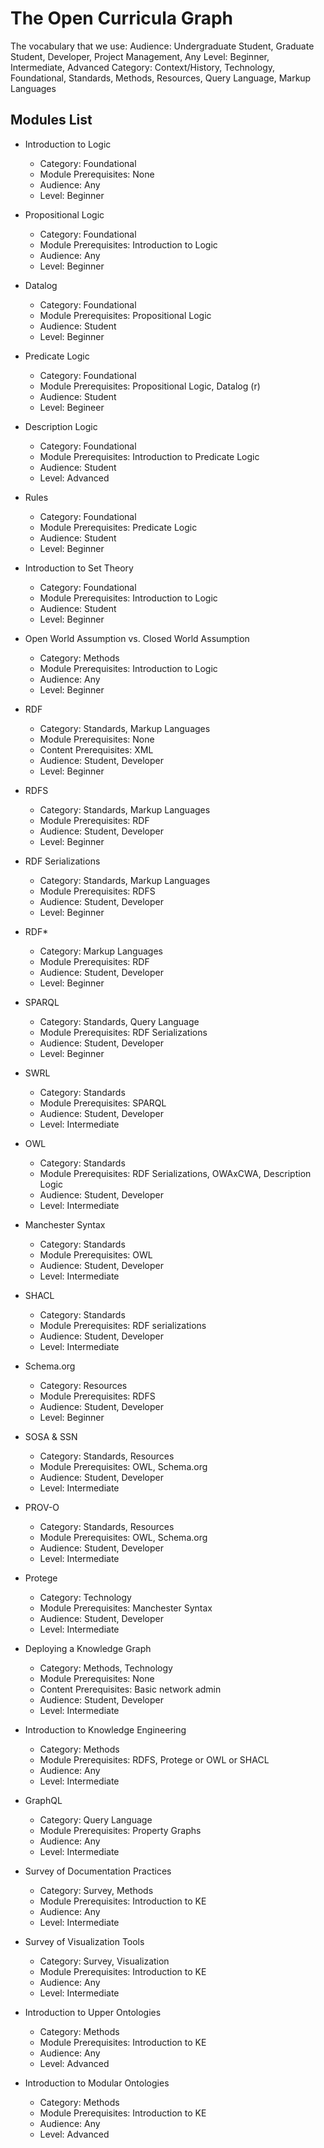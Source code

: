 # The Open Curricula Graph

The vocabulary that we use:
Audience: Undergraduate Student, Graduate Student, Developer, Project Management, Any
Level: Beginner, Intermediate, Advanced
Category: Context/History, Technology, Foundational, Standards, Methods, Resources, Query Language, Markup Languages

## Modules List
* Introduction to Logic
  * Category: Foundational
  * Module Prerequisites: None
  * Audience: Any
  * Level: Beginner

* Propositional Logic
  * Category: Foundational
  * Module Prerequisites: Introduction to Logic
  * Audience: Any
  * Level: Beginner

* Datalog
  * Category: Foundational
  * Module Prerequisites: Propositional Logic
  * Audience: Student
  * Level: Beginner

* Predicate Logic
  * Category: Foundational
  * Module Prerequisites: Propositional Logic, Datalog (r)
  * Audience: Student
  * Level: Begineer

* Description Logic
  * Category: Foundational
  * Module Prerequisites: Introduction to Predicate Logic
  * Audience: Student
  * Level: Advanced

* Rules
  * Category: Foundational
  * Module Prerequisites: Predicate Logic
  * Audience: Student
  * Level: Beginner

* Introduction to Set Theory
  * Category: Foundational
  * Module Prerequisites: Introduction to Logic
  * Audience: Student
  * Level: Beginner

* Open World Assumption vs. Closed World Assumption
  * Category: Methods
  * Module Prerequisites: Introduction to Logic
  * Audience: Any
  * Level: Beginner

* RDF
  * Category: Standards, Markup Languages
  * Module Prerequisites: None
  * Content Prerequisites: XML
  * Audience: Student, Developer
  * Level: Beginner

* RDFS
  * Category: Standards, Markup Languages
  * Module Prerequisites: RDF
  * Audience: Student, Developer
  * Level: Beginner

* RDF Serializations
  * Category: Standards, Markup Languages
  * Module Prerequisites: RDFS
  * Audience: Student, Developer
  * Level: Beginner

* RDF\*
  * Category: Markup Languages
  * Module Prerequisites: RDF
  * Audience: Student, Developer
  * Level: Beginner

* SPARQL
  * Category: Standards, Query Language
  * Module Prerequisites: RDF Serializations
  * Audience: Student, Developer
  * Level: Beginner

* SWRL
  * Category: Standards
  * Module Prerequisites: SPARQL
  * Audience: Student, Developer
  * Level: Intermediate

* OWL
  * Category: Standards
  * Module Prerequisites: RDF Serializations, OWAxCWA, Description Logic
  * Audience: Student, Developer
  * Level: Intermediate

* Manchester Syntax
  * Category: Standards
  * Module Prerequisites: OWL
  * Audience: Student, Developer
  * Level: Intermediate

* SHACL
  * Category: Standards
  * Module Prerequisites: RDF serializations
  * Audience: Student, Developer
  * Level: Intermediate

* Schema.org
  * Category: Resources
  * Module Prerequisites: RDFS
  * Audience: Student, Developer
  * Level: Beginner

* SOSA & SSN
  * Category: Standards, Resources
  * Module Prerequisites: OWL, Schema.org
  * Audience: Student, Developer
  * Level: Intermediate

* PROV-O
  * Category: Standards, Resources
  * Module Prerequisites: OWL, Schema.org
  * Audience: Student, Developer
  * Level: Intermediate

* Protege
  * Category: Technology
  * Module Prerequisites: Manchester Syntax
  * Audience: Student, Developer
  * Level: Intermediate

* Deploying a Knowledge Graph
  * Category: Methods, Technology
  * Module Prerequisites: None
  * Content Prerequisites: Basic network admin
  * Audience: Student, Developer
  * Level: Intermediate

* Introduction to Knowledge Engineering
  * Category: Methods
  * Module Prerequisites: RDFS, Protege or OWL or SHACL
  * Audience: Any
  * Level: Intermediate

* GraphQL
  * Category: Query Language
  * Module Prerequisites: Property Graphs
  * Audience: Any
  * Level: Intermediate

* Survey of Documentation Practices
  * Category: Survey, Methods
  * Module Prerequisites: Introduction to KE
  * Audience: Any
  * Level: Intermediate

* Survey of Visualization Tools
  * Category: Survey, Visualization
  * Module Prerequisites: Introduction to KE
  * Audience: Any
  * Level: Intermediate

* Introduction to Upper Ontologies
  * Category: Methods
  * Module Prerequisites: Introduction to KE
  * Audience: Any
  * Level: Advanced 

* Introduction to Modular Ontologies
  * Category: Methods
  * Module Prerequisites: Introduction to KE
  * Audience: Any
  * Level: Advanced